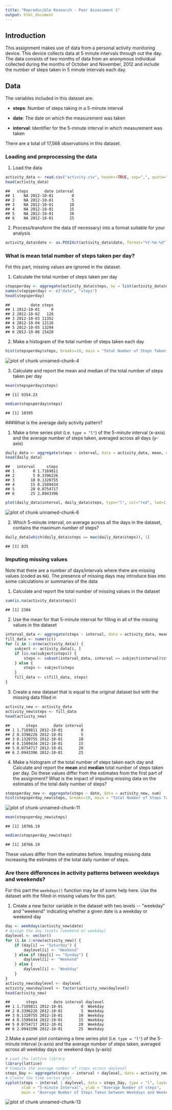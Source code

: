 ```yaml
---
title: "Reproducible Research - Peer Assessment 1"
output: html_document
---
```

## Introduction
This assignment makes use of data from a personal activity monitoring
device. This device collects data at 5 minute intervals through out the
day. The data consists of two months of data from an anonymous
individual collected during the months of October and November, 2012
and include the number of steps taken in 5 minute intervals each day.

## Data
The variables included in this dataset are:

* **steps**: Number of steps taking in a 5-minute interval 

* **date**: The date on which the measurement was taken 

* **interval**: Identifier for the 5-minute interval in which
    measurement was taken

There are a total of 17,568 observations in this dataset.

### Loading and preprocessing the data
1. Load the data 

```r
activity_data <- read.csv("activity.csv", header=TRUE, sep=",", quote="\"'", na.strings = "NA")
head(activity_data)
```

```
##   steps       date interval
## 1    NA 2012-10-01        0
## 2    NA 2012-10-01        5
## 3    NA 2012-10-01       10
## 4    NA 2012-10-01       15
## 5    NA 2012-10-01       20
## 6    NA 2012-10-01       25
```
2. Process/transform the data (if necessary) into a format suitable for your analysis

```r
activity_data$date <- as.POSIXct(activity_data$date, format="%Y-%m-%d")
```

### What is mean total number of steps taken per day?
Fot this part, missing values are ignored in the dataset.

1. Calculate the total number of steps taken per day

```r
stepsperday <- aggregate(activity_data$steps, by = list(activity_data$date), sum, na.rm = TRUE)
names(stepsperday) <- c("date", "steps")
head(stepsperday)
```

```
##         date steps
## 1 2012-10-01     0
## 2 2012-10-02   126
## 3 2012-10-03 11352
## 4 2012-10-04 12116
## 5 2012-10-05 13294
## 6 2012-10-06 15420
```

2. Make a histogram of the total number of steps taken each day

```r
hist(stepsperday$steps, breaks=10, main = "Total Number of Steps Taken Each Day", xlab = "Number of Steps", col = "blue")
```

![plot of chunk unnamed-chunk-4](figure/unnamed-chunk-4-1.png) 

3. Calculate and report the mean and median of the total number of steps taken per day

```r
mean(stepsperday$steps)
```

```
## [1] 9354.23
```

```r
median(stepsperday$steps)
```

```
## [1] 10395
```

###What is the average daily activity pattern?
1. Make a time series plot (i.e. `type = "l"`) of the 5-minute interval (x-axis) and the average number of steps taken, averaged across all days (y-axis)

```r
daily_data <- aggregate(steps ~ interval, data = activity_data, mean, na.rm = TRUE)
head(daily_data)
```

```
##   interval     steps
## 1        0 1.7169811
## 2        5 0.3396226
## 3       10 0.1320755
## 4       15 0.1509434
## 5       20 0.0754717
## 6       25 2.0943396
```

```r
plot(daily_data$interval, daily_data$steps, type="l", col="red", lwd=1, xlab="5-minute Interval", ylab="Average number of steps", main="Average number of steps taken across all days")
```

![plot of chunk unnamed-chunk-6](figure/unnamed-chunk-6-1.png) 

2. Which 5-minute interval, on average across all the days in the dataset, contains the maximum number of steps?

```r
daily_data[which(daily_data$steps == max(daily_data$steps)), 1]
```

```
## [1] 835
```

### Imputing missing values
Note that there are a number of days/intervals where there are missing values (coded as `NA`). The presence of missing days may introduce bias into some calculations or summaries of the data

1. Calculate and report the total number of missing values in the dataset 

```r
sum(is.na(activity_data$steps))
```

```
## [1] 2304
```

2. Use the mean for that 5-minute interval for filling in all of the missing values in the dataset

```r
interval_data <- aggregate(steps ~ interval, data = activity_data, mean)
fill_data <- numeric()
for (i in 1:nrow(activity_data)) {
    subject <- activity_data[i, ]
    if (is.na(subject$steps)) {
        steps <- subset(interval_data, interval == subject$interval)$steps
    } else {
        steps <- subject$steps
    }
    fill_data <- c(fill_data, steps)
}
```

3. Create a new dataset that is equal to the original dataset but with the missing data filled in

```r
activity_new <- activity_data
activity_new$steps <- fill_data
head(activity_new)
```

```
##       steps       date interval
## 1 1.7169811 2012-10-01        0
## 2 0.3396226 2012-10-01        5
## 3 0.1320755 2012-10-01       10
## 4 0.1509434 2012-10-01       15
## 5 0.0754717 2012-10-01       20
## 6 2.0943396 2012-10-01       25
```

4. Make a histogram of the total number of steps taken each day and Calculate and report the **mean** and **median** total number of steps taken per day. Do these values differ from the estimates from the first part of the assignment? What is the impact of imputing missing data on the estimates of the total daily number of steps?

```r
stepsperday_new <- aggregate(steps ~ date, data = activity_new, sum)
hist(stepsperday_new$steps, breaks=10, main = "Total Number of Steps Taken Each Day", xlab = "Number of Steps", col = "purple")
```

![plot of chunk unnamed-chunk-11](figure/unnamed-chunk-11-1.png) 

```r
mean(stepsperday_new$steps)
```

```
## [1] 10766.19
```

```r
median(stepsperday_new$steps)
```

```
## [1] 10766.19
```
These values differ from the estimates before. Imputing missing data increasing the estimates of the total daily number of steps.

### Are there differences in activity patterns between weekdays and weekends?
For this part the `weekdays()` function may be of some help here. Use the dataset with the filled-in missing values for this part.

1. Create a new factor variable in the dataset with two levels -- "weekday" and "weekend" indicating whether a given date is a weekday or weekend day

```r
day <- weekdays(activity_new$date)
# Assign the day levels (weekend or weekday)
daylevel <- vector()
for (i in 1:nrow(activity_new)) {
    if (day[i] == "Saturday") {
        daylevel[i] <- "Weekend"
    } else if (day[i] == "Sunday") {
        daylevel[i] <- "Weekend"
    } else {
        daylevel[i] <- "Weekday"
    }
}
activity_new$daylevel <- daylevel
activity_new$daylevel <- factor(activity_new$daylevel)
head(activity_new)
```

```
##       steps       date interval daylevel
## 1 1.7169811 2012-10-01        0  Weekday
## 2 0.3396226 2012-10-01        5  Weekday
## 3 0.1320755 2012-10-01       10  Weekday
## 4 0.1509434 2012-10-01       15  Weekday
## 5 0.0754717 2012-10-01       20  Weekday
## 6 2.0943396 2012-10-01       25  Weekday
```

2.Make a panel plot containing a time series plot (i.e. `type = "l"`) of the 5-minute interval (x-axis) and the average number of steps taken, averaged across all weekday days or weekend days (y-axis)

```r
# Load the lattice library
library(lattice)
# Compute the average number of steps across daylevel
steps_Day <- aggregate(steps ~ interval + daylevel, data = activity_new, mean)
# Create the time series plot
xyplot(steps ~ interval | daylevel, data = steps_Day, type = "l", layout = c(1, 2), 
       xlab = "5-minute Interval", ylab = "Average Number of steps", 
       main = "Average Number of Steps Taken between Weekdays and Weekends")
```

![plot of chunk unnamed-chunk-13](figure/unnamed-chunk-13-1.png) 
